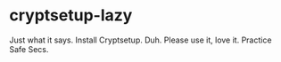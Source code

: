 # cryptsetup-lazy
Just what it says. Install Cryptsetup.
Duh.
Please use it, love it. Practice Safe Secs.
